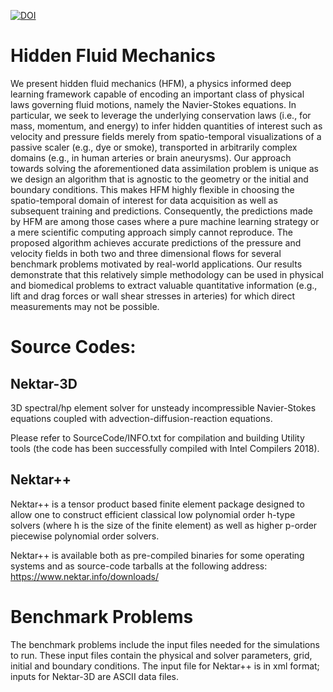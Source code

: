 [![DOI](https://zenodo.org/badge/199072669.svg)](https://zenodo.org/badge/latestdoi/199072669)

# Hidden Fluid Mechanics
We present hidden fluid mechanics (HFM), a physics informed deep learning framework capable of encoding an important class of physical laws governing fluid motions, namely the Navier-Stokes equations. In particular, we seek to leverage the underlying conservation laws (i.e., for mass, momentum, and energy) to infer hidden quantities of interest such as velocity and pressure fields merely from spatio-temporal visualizations of a passive scaler (e.g., dye or smoke), transported in arbitrarily complex domains (e.g., in human arteries or brain aneurysms). Our approach towards solving the aforementioned data assimilation problem is unique as we design an algorithm that is agnostic to the geometry or the initial and boundary conditions. This makes HFM highly flexible in choosing the spatio-temporal domain of interest for data acquisition as well as subsequent training and predictions. Consequently, the predictions made by HFM are among those cases where a pure machine learning strategy or a mere scientific computing approach simply cannot reproduce. The proposed algorithm achieves accurate predictions of the pressure and velocity fields in both two and three dimensional flows for several benchmark problems motivated by real-world applications. Our results demonstrate that this relatively simple methodology can be used in physical and biomedical problems to extract valuable quantitative information (e.g., lift and drag forces or wall shear stresses in arteries) for which direct measurements may not be possible.

# Source Codes:
## Nektar-3D
3D spectral/hp element solver for unsteady incompressible Navier-Stokes equations coupled with advection-diffusion-reaction equations.

Please refer to SourceCode/INFO.txt for compilation and building Utility tools (the code has been successfully compiled with Intel Compilers 2018).

## Nektar++
Nektar++ is a tensor product based finite element package designed to allow one to construct efficient classical low polynomial order h-type solvers (where h is the size of the finite element) as well as higher p-order piecewise polynomial order solvers.

Nektar++ is available both as pre-compiled binaries for some operating systems and as source-code tarballs at the following address: https://www.nektar.info/downloads/

# Benchmark Problems
The benchmark problems include the input files needed for the simulations to run. These input files contain the physical and solver parameters, grid, initial and boundary conditions. The input file for Nektar++ is in xml format; inputs for Nektar-3D are ASCII data files.
